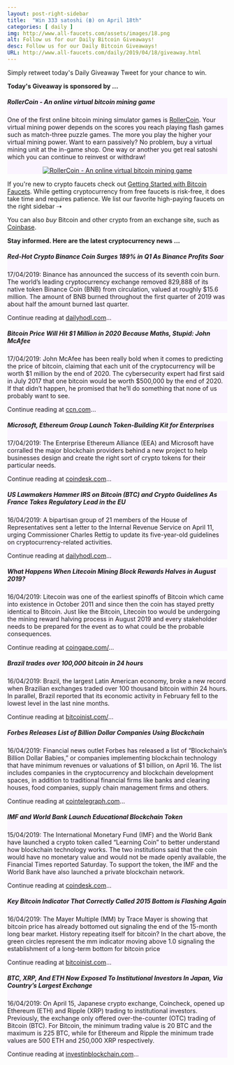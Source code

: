 ```yaml
---
layout: post-right-sidebar
title:  "Win 333 satoshi (฿) on April 18th"
categories: [ daily ]
img: http://www.all-faucets.com/assets/images/18.png
alt: Follow us for our Daily Bitcoin Giveaways!
desc: Follow us for our Daily Bitcoin Giveaways!
URL: http://www.all-faucets.com/daily/2019/04/18/giveaway.html
---
```


Simply retweet today's Daily Giveaway Tweet for your chance to win.

<b>Today's Giveaway is sponsored by ...</b>

<div class="sidebar-section" style="background-color:#fbf4ff">
     <h5><span>RollerCoin - An online virtual bitcoin mining game</span></h5>
     One of the first online bitcoin mining simulator games is <a href="http://bit.ly/www-rollercoin" target="_blank">RollerCoin</a>.
		 Your virtual mining power depends on the scores you reach playing flash games such as match-three puzzle games.
		 The more you play the higher your virtual mining power. Want to earn passively? No problem, buy a virtual mining unit at the in-game shop.
		 One way or another you get real satoshi which you can continue to reinvest or withdraw!
		 <p> </p>
		 <center><a href="http://bit.ly/www-rollercoin" target="_blank"><img src="http://www.all-faucets.com/assets/images/rollercoin-ad.gif" alt="RollerCoin - An online virtual bitcoin mining game"/></a></center>
</div>

If you're new to crypto faucets check out <a href="http://www.all-faucets.com/start.html">Getting Started with Bitcoin Faucets</a>. While getting cryptocurrency from free faucets is risk-free, it does take time and requires patience. We list our favorite high-paying faucets on the right sidebar ⇢

You can also <i>buy</i> Bitcoin and other crypto from an exchange site, such as <a href="http://bit.ly/www-coinbase" target="_blank">Coinbase</a>.

<b>Stay informed. Here are the latest cryptocurrency news ...</b>

<div class="sidebar-section" style="background-color:#fbf4ff">
     <h5><span>Red-Hot Crypto Binance Coin Surges 189% in Q1 As Binance Profits Soar</span></h5>
     17/04/2019: Binance has announced the success of its seventh coin burn. The world’s leading cryptocurrency exchange removed 829,888 of its native token Binance Coin (BNB) from circulation, valued at roughly $15.6 million. The amount of BNB burned throughout the first quarter of 2019 was about half the amount burned last quarter.
		 <p> </p>
     Continue reading at <a href="https://dailyhodl.com/2019/04/17/red-hot-crypto-binance-coin-surges-189-in-q1-as-binance-profits-soar/" target="_blank">dailyhodl.com</a>...
</div>

<div class="sidebar-section" style="background-color:#fbf4ff">
     <h5><span>Bitcoin Price Will Hit $1 Million in 2020 Because Maths, Stupid: John McAfee</span></h5>
     17/04/2019: John McAfee has been really bold when it comes to predicting the price of bitcoin, claiming that each unit of the cryptocurrency will be worth $1 million by the end of 2020. The cybersecurity expert had first said in July 2017 that one bitcoin would be worth $500,000 by the end of 2020. If that didn’t happen, he promised that he’ll do something that none of us probably want to see.
     <p> </p>
     Continue reading at <a href="https://www.ccn.com/john-mcafee-maths-bitcoin-1-million-by-2020" target="_blank">ccn.com</a>...
</div>

<div class="sidebar-section" style="background-color:#fbf4ff">
     <h5><span>Microsoft, Ethereum Group Launch Token-Building Kit for Enterprises</span></h5>
     17/04/2019: The Enterprise Ethereum Alliance (EEA) and Microsoft have corralled the major blockchain providers behind a new project to help businesses design and create the right sort of crypto tokens for their particular needs.  
		 <p> </p>
     Continue reading at <a href="https://www.coindesk.com/microsoft-ethereum-group-launch-token-building-kit-for-enterprises" target="_blank">coindesk.com</a>...
</div>

<div class="sidebar-section" style="background-color:#fbf4ff">
     <h5><span>US Lawmakers Hammer IRS on Bitcoin (BTC) and Crypto Guidelines As France Takes Regulatory Lead in the EU</span></h5>
     16/04/2019: A bipartisan group of 21 members of the House of Representatives sent a letter to the Internal Revenue Service on April 11, urging Commissioner Charles Rettig to update its five-year-old guidelines on cryptocurrency-related activities.
		 <p> </p>
     Continue reading at <a href="https://dailyhodl.com/2019/04/16/us-lawmakers-hammer-irs-on-bitcoin-btc-and-crypto-guidelines-as-france-takes-regulatory-lead-in-the-eu/" target="_blank">dailyhodl.com</a>...
</div>

<div class="sidebar-section" style="background-color:#fbf4ff">
     <h5><span>What Happens When Litecoin Mining Block Rewards Halves in August 2019?</span></h5>
     16/04/2019: Litecoin was one of the earliest spinoffs of Bitcoin which came into existence in October 2011 and since then the coin has stayed pretty identical to Bitcoin. Just like the Bitcoin, Litecoin too would be undergoing the mining reward halving process in August 2019 and every stakeholder needs to be prepared for the event as to what could be the probable consequences.
		 <p> </p>
     Continue reading at <a href="https://coingape.com/litecoin-mining-rewards-halves-august-2019/" target="_blank">coingape.com/</a>...
</div>

<div class="sidebar-section" style="background-color:#fbf4ff">
     <h5><span>Brazil trades over 100,000 bitcoin in 24 hours</span></h5>
     16/04/2019: Brazil, the largest Latin American economy, broke a new record when Brazilian exchanges traded over 100 thousand bitcoin within 24 hours. In parallel, Brazil reported that its economic activity in February fell to the lowest level in the last nine months.
		 <p> </p>
     Continue reading at <a href="https://bitcoinist.com/brazil-bitcoin-record-trading-volume-100k/" target="_blank">bitcoinist.com/</a>...
</div>

<div class="sidebar-section" style="background-color:#fbf4ff">
     <h5><span>Forbes Releases List of Billion Dollar Companies Using Blockchain</span></h5>
     16/04/2019: Financial news outlet Forbes has released a list of “Blockchain’s Billion Dollar Babies,” or companies implementing blockchain technology that have minimum revenues or valuations of $1 billion, on April 16. The list includes companies in the cryptocurrency and blockchain development spaces, in addition to traditional financial firms like banks and clearing houses, food companies, supply chain management firms and others.
		 <p> </p>
     Continue reading at <a href="https://cointelegraph.com/news/forbes-releases-list-of-billion-dollar-companies-using-blockchain" target="_blank">cointelegraph.com</a>...
</div>

<div class="sidebar-section" style="background-color:#fbf4ff">
     <h5><span>IMF and World Bank Launch Educational Blockchain Token</span></h5>
     15/04/2019: The International Monetary Fund (IMF) and the World Bank have launched a crypto token called “Learning Coin” to better understand how blockchain technology works. The two institutions said that the coin would have no monetary value and would not be made openly available, the Financial Times reported Saturday. To support the token, the IMF and the World Bank have also launched a private blockchain network.
		 <p> </p>
     Continue reading at <a href="https://www.coindesk.com/imf-and-world-bank-launch-educational-blockchain-token" target="_blank">coindesk.com</a>...
</div>

<div class="sidebar-section" style="background-color:#fbf4ff">
     <h5><span>Key Bitcoin Indicator That Correctly Called 2015 Bottom is Flashing Again</span></h5>
     16/04/2019: The Mayer Multiple (MM) by Trace Mayer is showing that bitcoin price has already bottomed out signaling the end of the 15-month long bear market. History repeating itself for bitcoin? In the chart above, the green circles represent the mm indicator moving above 1.0 signaling the establishment of a long-term bottom for bitcoin price
		 <p> </p>
     Continue reading at <a href="https://bitcoinist.com/bitcoin-indicator-mayer-multiple-flashing/" target="_blank">bitcoinist.com</a>...
</div>

<div class="sidebar-section" style="background-color:#fbf4ff">
     <h5><span>BTC, XRP, And ETH Now Exposed To Institutional Investors In Japan, Via Country’s Largest Exchange</span></h5>
     16/04/2019: On April 15, Japanese crypto exchange, Coincheck, opened up Ethereum (ETH) and Ripple (XRP) trading to institutional investors. Previously, the exchange only offered over-the-counter (OTC) trading of Bitcoin (BTC). For Bitcoin, the minimum trading value is 20 BTC and the maximum is 225 BTC, while for Ethereum and Ripple the minimum trade values are 500 ETH and 250,000 XRP respectively.
		 <p> </p>
     Continue reading at <a href="https://www.investinblockchain.com/btc-xrp-and-eth-now-exposed-to-institutional-investors-in-japan-via-countrys-largest-exchange/" target="_blank">investinblockchain.com</a>...
</div>
